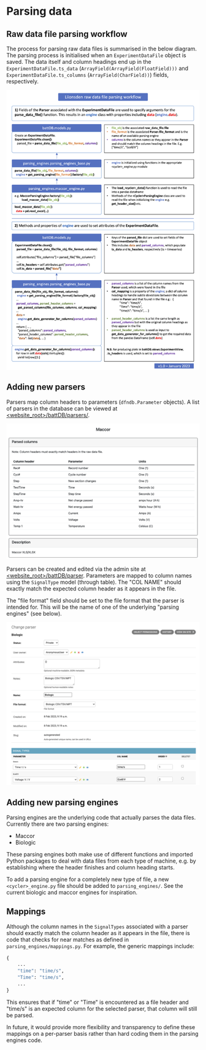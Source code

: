 # Parsing data

## Raw data file parsing workflow

The process for parsing raw data files is summarised in the below diagram. The parsing
process is initialised when an `ExperimentDataFile` object is saved. The data itself and
column headings end up in the `ExperimentDataFile.ts_data`
(`ArrayField(ArrayField(FloatField)))` and `ExperimentDataFile.ts_columns`
(`ArrayField(CharField))`) fields, respectively.

![upload data via REST API](Liionsden_parsing_workflow.png)

## Adding new parsers

Parsers map column headers to parameters (`dfndb.Parameter` objects). A list of parsers
in the database can be viewed at
[<website_root>/battDB/parsers/](http://localhost:8000/battDB/parsers/).

![mappings of column headings to parameters for the maccor parser](screenshots/maccor_parser.png)

Parsers can be created and edited via the admin site at
[<website_root>/battDB/parser](http://localhost:8000/admin/battDB/parser/). Parameters
are mapped to column names using the `SignalType` model (through table). The "COL NAME"
should exactly match the expected column header as it appears in the file.

The "file format" field should be set to the file format that the parser is intended for.
This will be the name of one of the underlying "parsing engines" (see below).

![Editing the biologic parser via the admin site](screenshots/edit_biologic_parser.png)

## Adding new parsing engines

Parsing engines are the underlying code that actually parses the data files.
Currently there are two parsing engines:

- Maccor
- Biologic

These parsing engines both make use of different functions and imported Python packages
to deal with data files from each type of machine, e.g. by establishing where the header
finishes and column heading starts.

To add a parsing engine for a completely new type of file, a new `<cycler>_engine.py`
file should be added to `parsing_engines/`. See the current biologic and maccor engines
for inspiration.

## Mappings

Although the column names in the `SignalTypes` associated with a parser should exactly
match the column header as it appears in the file, there is code that checks for near
matches as defined in `parsing_engines/mappings.py`. For example, the generic mappings include:

```python
{
    ...
    "time": "time/s",
    "Time": "time/s", 
    ...
}
```

This ensures that if "time" or "Time" is encountered as a file header and "time/s" is an
expected column for the selected parser, that column will still be parsed.

In future, it would provide more flexibility and transparency to define these mappings
on a per-parser basis rather than hard coding them in the parsing engines code.
